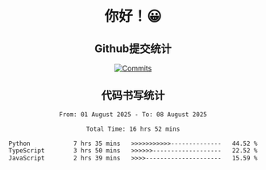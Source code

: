 <div align="center">
<h1>你好！😀</h1>

<h2>Github提交统计</h2>

[![Commits](https://github-readme-stats.ikunshare.com/api?username=ikun0014&include_all_commits=true&locale=cn&show_icons=true&bg_color=0,EC6C6C,FFD479,FFFC79,73FA79,73FDFF,D783FF)](https://github.com/ikun0014)

</div>



<div align="center">
<h2>代码书写统计</h2>
  
<!--START_SECTION:waka-->

```txt
From: 01 August 2025 - To: 08 August 2025

Total Time: 16 hrs 52 mins

Python            7 hrs 35 mins   >>>>>>>>>>>--------------   44.52 %
TypeScript        3 hrs 50 mins   >>>>>>-------------------   22.52 %
JavaScript        2 hrs 39 mins   >>>>---------------------   15.59 %
```

<!--END_SECTION:waka-->

</div>
